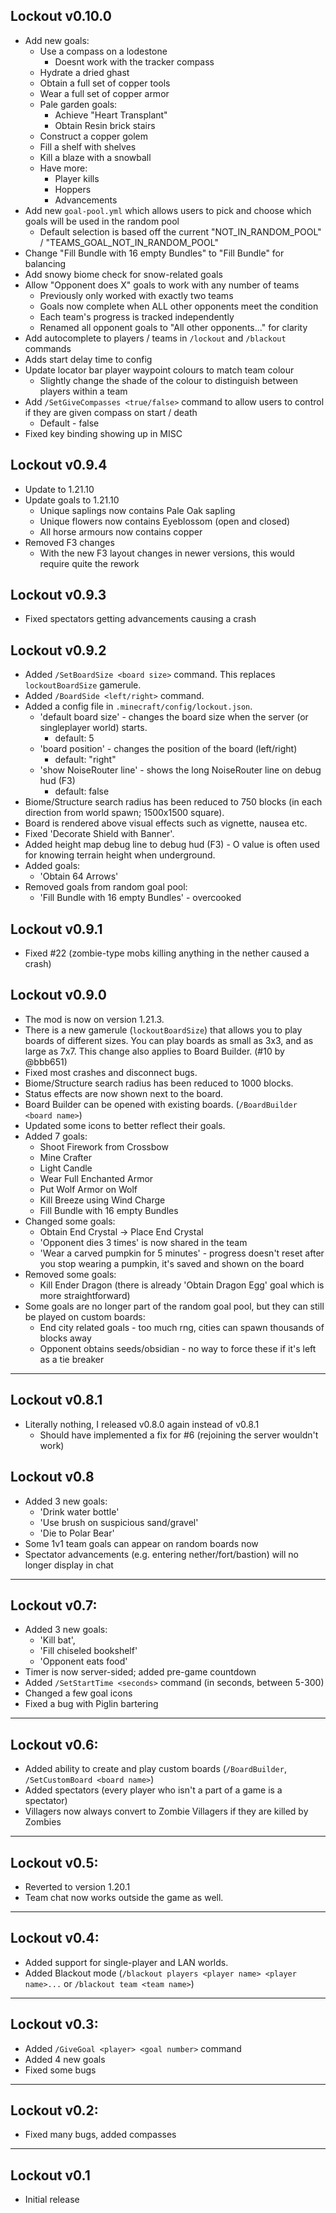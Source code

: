 ## Lockout v0.10.0
- Add new goals:
    - Use a compass on a lodestone
        - Doesnt work with the tracker compass
    - Hydrate a dried ghast
    - Obtain a full set of copper tools
    - Wear a full set of copper armor
    - Pale garden goals:
        - Achieve "Heart Transplant"
        - Obtain Resin brick stairs
    - Construct a copper golem
    - Fill a shelf with shelves
    - Kill a blaze with a snowball
    - Have more:
        - Player kills
        - Hoppers
        - Advancements
- Add new `goal-pool.yml` which allows users to pick and choose which goals will be used in the random pool
    - Default selection is based off the current "NOT_IN_RANDOM_POOL" / "TEAMS_GOAL_NOT_IN_RANDOM_POOL"
- Change "Fill Bundle with 16 empty Bundles" to "Fill Bundle" for balancing
- Add snowy biome check for snow-related goals
- Allow "Opponent does X" goals to work with any number of teams
    - Previously only worked with exactly two teams
    - Goals now complete when ALL other opponents meet the condition
    - Each team's progress is tracked independently
    - Renamed all opponent goals to "All other opponents..." for clarity
- Add autocomplete to players / teams in `/lockout` and `/blackout` commands
- Adds start delay time to config
- Update locator bar player waypoint colours to match team colour
    - Slightly change the shade of the colour to distinguish between players within a team
- Add `/SetGiveCompasses <true/false>` command to allow users to control if they are given compass on start / death
    - Default - false
- Fixed key binding showing up in MISC

## Lockout v0.9.4
- Update to 1.21.10
- Update goals to 1.21.10
    - Unique saplings now contains Pale Oak sapling
    - Unique flowers now contains Eyeblossom (open and closed)
    - All horse armours now contains copper
- Removed F3 changes
    - With the new F3 layout changes in newer versions, this would require quite the rework

## Lockout v0.9.3
- Fixed spectators getting advancements causing a crash

## Lockout v0.9.2
- Added `/SetBoardSize <board size>` command. This replaces `lockoutBoardSize` gamerule.
- Added `/BoardSide <left/right>` command.
- Added a config file in `.minecraft/config/lockout.json`.
    - 'default board size' - changes the board size when the server (or singleplayer world) starts.
        - default: 5
    - 'board position' - changes the position of the board (left/right)
        - default: "right"
    - 'show NoiseRouter line' - shows the long NoiseRouter line on debug hud (F3)
        - default: false
- Biome/Structure search radius has been reduced to 750 blocks (in each direction from world spawn; 1500x1500 square).
- Board is rendered above visual effects such as vignette, nausea etc.
- Fixed 'Decorate Shield with Banner'.
- Added height map debug line to debug hud (F3) - O value is often used for knowing terrain height when underground.
- Added goals:
    - 'Obtain 64 Arrows'
- Removed goals from random goal pool:
    - 'Fill Bundle with 16 empty Bundles' - overcooked

## Lockout v0.9.1
- Fixed #22 (zombie-type mobs killing anything in the nether caused a crash)

## Lockout v0.9.0
- The mod is now on version 1.21.3.
- There is a new gamerule (`lockoutBoardSize`) that allows you to play boards of different sizes. You can play boards as small as 3x3, and as large as 7x7. This change also applies to Board Builder. (#10 by @bbb651)
- Fixed most crashes and disconnect bugs.
- Biome/Structure search radius has been reduced to 1000 blocks.
- Status effects are now shown next to the board.
- Board Builder can be opened with existing boards. (`/BoardBuilder <board name>`)
- Updated some icons to better reflect their goals.
- Added 7 goals:
    - Shoot Firework from Crossbow
    - Mine Crafter
    - Light Candle
    - Wear Full Enchanted Armor
    - Put Wolf Armor on Wolf
    - Kill Breeze using Wind Charge
    - Fill Bundle with 16 empty Bundles
- Changed some goals:
    - Obtain End Crystal -> Place End Crystal
    - 'Opponent dies 3 times' is now shared in the team
    - 'Wear a carved pumpkin for 5 minutes' - progress doesn't reset after you stop wearing a pumpkin, it's saved and shown on the board
- Removed some goals:
    - Kill Ender Dragon (there is already 'Obtain Dragon Egg' goal which is more straightforward)
- Some goals are no longer part of the random goal pool, but they can still be played on custom boards:
    - End city related goals - too much rng, cities can spawn thousands of blocks away
    - Opponent obtains seeds/obsidian - no way to force these if it's left as a tie breaker
---
## Lockout v0.8.1
- Literally nothing, I released v0.8.0 again instead of v0.8.1
    - Should have implemented a fix for #6 (rejoining the server wouldn't work)

## Lockout v0.8
- Added 3 new goals:
    - 'Drink water bottle'
    - 'Use brush on suspicious sand/gravel'
    - 'Die to Polar Bear'
- Some 1v1 team goals can appear on random boards now
- Spectator advancements (e.g. entering nether/fort/bastion) will no longer display in chat
---
## Lockout v0.7:
- Added 3 new goals:
    - 'Kill bat',
    - 'Fill chiseled bookshelf'
    - 'Opponent eats food'
- Timer is now server-sided; added pre-game countdown
- Added `/SetStartTime <seconds>` command (in seconds, between 5-300)
- Changed a few goal icons
- Fixed a bug with Piglin bartering
---
## Lockout v0.6:
- Added ability to create and play custom boards (`/BoardBuilder`, `/SetCustomBoard <board name>`)
- Added spectators (every player who isn't a part of a game is a spectator)
- Villagers now always convert to Zombie Villagers if they are killed by Zombies
---
## Lockout v0.5:
- Reverted to version 1.20.1
- Team chat now works outside the game as well.
---
## Lockout v0.4:
- Added support for single-player and LAN worlds.
- Added Blackout mode (`/blackout players <player name> <player name>...` or `/blackout team <team name>`)
---
## Lockout v0.3:
- Added `/GiveGoal <player> <goal number>` command
- Added 4 new goals
- Fixed some bugs
---
## Lockout v0.2:
- Fixed many bugs, added compasses
---
## Lockout v0.1
- Initial release